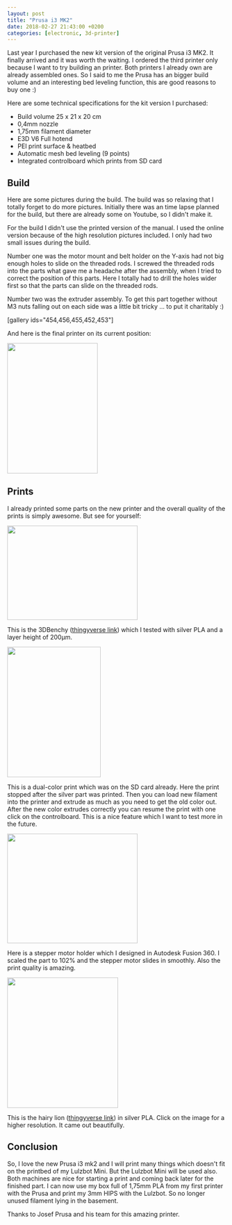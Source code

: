 ```yaml
---
layout: post
title: "Prusa i3 MK2"
date: 2018-02-27 21:43:00 +0200
categories: [electronic, 3d-printer]
---
```

Last year I purchased the new kit version of the original Prusa i3 MK2. It finally arrived and it was worth the waiting. I ordered the third printer only because I want to try building an printer. Both printers I already own are already assembled ones. So I said to me the Prusa has an bigger build volume and an interesting bed leveling function, this are good reasons to buy one :)

Here are some technical specifications for the kit version I purchased:
<ul>
 	<li>Build volume 25 x 21 x 20 cm</li>
 	<li>0,4mm nozzle</li>
 	<li>1,75mm filament diameter</li>
 	<li>E3D V6 Full hotend</li>
 	<li>PEI print surface &amp; heatbed</li>
 	<li>Automatic mesh bed leveling (9 points)</li>
 	<li>Integrated controlboard which prints from SD card</li>
</ul>
<h2>Build</h2>
Here are some pictures during the build. The build was so relaxing that I totally forget to do more pictures. Initially there was an time lapse planned for the build, but there are already some on Youtube, so I didn't make it.

For the build I didn't use the printed version of the manual. I used the online version because of the high resolution pictures included. I only had two small issues during the build.

Number one was the motor mount and belt holder on the Y-axis had not big enough holes to slide on the threaded rods. I screwed the threaded rods into the parts what gave me a headache after the assembly, when I tried to correct the position of this parts. Here I totally had to drill the holes wider first so that the parts can slide on the threaded rods.

Number two was the extruder assembly. To get this part together without M3 nuts falling out on each side was a little bit tricky ... to put it charitably :)

[gallery ids="454,456,455,452,453"]

And here is the final printer on its current position:

<a href="https://cronj.de/2017/02/27/prusa-i3-mk2/prusa_i3_mk2-5993/" rel="attachment wp-att-460"><img class="alignnone size-medium wp-image-460" src="https://cronj.de/wp-content/uploads/2017/02/Prusa_i3_mk2-5993-208x300.jpg" alt="" width="208" height="300" /></a>
<h2>Prints</h2>
I already printed some parts on the new printer and the overall quality of the prints is simply awesome. But see for yourself:

<a href="https://cronj.de/wp-content/uploads/2017/02/3DBenchy-5973.jpg" rel="attachment wp-att-462"><img class="alignnone wp-image-462 size-medium" src="https://cronj.de/wp-content/uploads/2017/02/3DBenchy-5973-300x217.jpg" width="300" height="217" /></a>

This is the 3DBenchy (<a href="http://www.thingiverse.com/thing:763622" target="_blank">thingyverse link</a>) which I tested with silver PLA and a layer height of 200µm.

<a href="https://cronj.de/wp-content/uploads/2017/02/PrusaBottleOpener-5978.jpg" rel="attachment wp-att-464"><img class="alignnone wp-image-464 size-medium" src="https://cronj.de/wp-content/uploads/2017/02/PrusaBottleOpener-5978-215x300.jpg" width="215" height="300" /></a>

This is a dual-color print which was on the SD card already. Here the print stopped after the silver part was printed. Then you can load new filament into the printer and extrude as much as you need to get the old color out. After the new color extrudes correctly you can resume the print with one click on the controlboard. This is a nice feature which I want to test more in the future.

<a href="https://cronj.de/wp-content/uploads/2017/02/SteppermotorHolder-5985.jpg" rel="attachment wp-att-465"><img class="alignnone wp-image-465 size-medium" src="https://cronj.de/wp-content/uploads/2017/02/SteppermotorHolder-5985-300x252.jpg" width="300" height="252" /></a>

Here is a stepper motor holder which I designed in Autodesk Fusion 360. I scaled the part to 102% and the stepper motor slides in smoothly. Also the print quality is amazing.

<a href="https://cronj.de/wp-content/uploads/2017/02/HairyLion-5968.jpg" rel="attachment wp-att-463"><img class="alignnone wp-image-463 size-medium" src="https://cronj.de/wp-content/uploads/2017/02/HairyLion-5968-255x300.jpg" width="255" height="300" /></a>

This is the hairy lion (<a href="http://www.thingiverse.com/thing:2007221" target="_blank">thingyverse link</a>) in silver PLA. Click on the image for a higher resolution. It came out beautifully.
<h2>Conclusion</h2>
So, I love the new Prusa i3 mk2 and I will print many things which doesn't fit on the printbed of my Lulzbot Mini. But the Lulzbot Mini will be used also. Both machines are nice for starting a print and coming back later for the finished part. I can now use my box full of 1,75mm PLA from my first printer with the Prusa and print my 3mm HIPS with the Lulzbot. So no longer unused filament lying in the basement.

Thanks to Josef Prusa and his team for this amazing printer.
